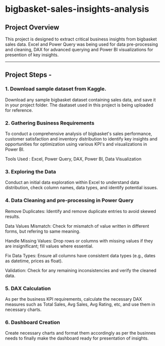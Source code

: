 # bigbasket-sales-insights-analysis

## Project Overview 
This project is designed to extract critical business insights from bigbasket sales data. Excel and Power Query was being used for data pre-processing and cleaning, DAX for advanced querying and Power BI visualizations for presention of key insights. 

---------------------------------------------------------------------------------------------------------------------------------------------------------------------------------------------------------------------

## Project Steps - 

### 1. Download sample dataset from Kaggle.
Download any sample bigbasket dataset containing sales data, and save it in your project folder.
The daataset used in this project is being uploaded for reference.


### 2. Gathering Business Requirements
To conduct a comprehensive analysis of bigbasket's sales performance, customer satisfaction and inventory distribution to identify key insights and opportunities for optimization using various KPI's and visualizations in Power BI.

Tools Used : Excel, Power Query, DAX, Power BI, Data Visualization


### 3. Exploring the Data
Conduct an initial data exploration within Excel to understand data distribution, check column names, data types, and identify potential issues.


### 4. Data Cleaning and pre-processing in Power Query
Remove Duplicates: Identify and remove duplicate entries to avoid skewed results.

Data Values Mismatch: Check for mismatch of value written in different forms, but refering to same meaning.

Handle Missing Values: Drop rows or columns with missing values if they are insignificant; fill values where essential.

Fix Data Types: Ensure all columns have consistent data types (e.g., dates as datetime, prices as float).

Validation: Check for any remaining inconsistencies and verify the cleaned data.


### 5. DAX Calculation
As per the business KPI requirements, calculate the necessary DAX measures such as Total Sales, Avg Sales, Avg Rating, etc, and use them in necessary charts.


### 6. Dashboard Creation
Create necessary charts and format them accordingly as per the businnes needs to finally make the dashboard ready for presentation of insights.



